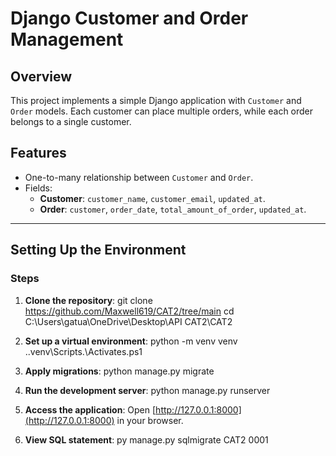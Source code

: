 # Django Customer and Order Management

## Overview
This project implements a simple Django application with `Customer` and `Order` models. Each customer can place multiple orders, while each order belongs to a single customer.

## Features
- One-to-many relationship between `Customer` and `Order`.
- Fields:
  - **Customer**: `customer_name`, `customer_email`, `updated_at`.
  - **Order**: `customer`, `order_date`, `total_amount_of_order`, `updated_at`.

---

## Setting Up the Environment
### Steps
1. **Clone the repository**:
    git clone https://github.com/Maxwell619/CAT2/tree/main
    cd C:\Users\gatua\OneDrive\Desktop\API CAT2\CAT2
    

2. **Set up a virtual environment**:
    python -m venv venv
   .\.venv\Scripts.\Activates.ps1
   

3. **Apply migrations**:
    python manage.py migrate
   
4. **Run the development server**:
    python manage.py runserver
   

5. **Access the application**:
    Open [http://127.0.0.1:8000](http://127.0.0.1:8000) in your browser.

6. **View SQL statement**:
   py manage.py sqlmigrate CAT2 0001
